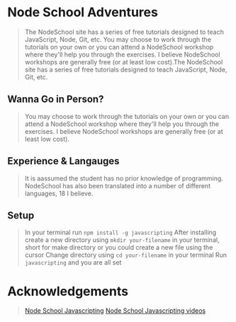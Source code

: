 # Node School Adventures
> The NodeSchool site has a series of free tutorials designed to teach JavaScript, Node, Git, etc. You may choose to work through the tutorials on your own or you can attend a NodeSchool workshop where they'll help you through the exercises. I believe NodeSchool workshops are generally free (or at least low cost).The NodeSchool site has a series of free tutorials designed to teach JavaScript, Node, Git, etc.

## Wanna Go in Person?
> You may choose to work through the tutorials on your own or you can attend a NodeSchool workshop where they'll help you through the exercises. I believe NodeSchool workshops are generally free (or at least low cost).

## Experience & Langauges
> It is aassumed the student has no prior knowledge of programming.
> NodeSchool has also been translated into a number of different languages, 18 I believe.

## Setup 
> In your terminal run `npm install -g javascripting`
> After installing create a new directory using `mkdir your-filename` in your terminal, short for make directory or you could create a new file using the cursor
> Change directory using `cd your-filename` in your terminal
> Run `javascripting` and you are all set

# Acknowledgements
> [Node School Javascripting](https://www.github.com/sethvincent/javascripting)
> [Node School Javascripting videos](https://www.youtube.com/playlist?list=PLQ9nVsoRYLTRtLOCYH-wzjsvcIqz2kPOf)
